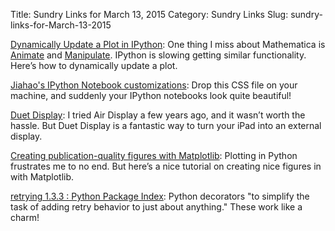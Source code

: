 Title: Sundry Links for March 13, 2015
Category: Sundry Links
Slug: sundry-links-for-March-13-2015

[Dynamically Update a Plot in IPython](http://stackoverflow.com/questions/21360361/how-to-dynamically-update-a-plot-in-a-loop-in-ipython-notebook-within-one-cell): One thing I miss about Mathematica is [Animate](http://reference.wolfram.com/language/ref/Animate.html) and [Manipulate](http://reference.wolfram.com/language/ref/Manipulate.html). IPython is slowing getting similar functionality. Here’s how to dynamically update a plot.

[Jiahao's IPython Notebook customizations](https://github.com/jiahao/ipython-profile): Drop this CSS file on your machine, and suddenly your IPython notebooks look quite beautiful!

[Duet Display](http://www.duetdisplay.com/): I tried Air Display a few years ago, and it wasn’t worth the hassle. But Duet Display is a fantastic way to turn your iPad into an external display.

[Creating publication-quality figures with Matplotlib](https://github.com/jbmouret/matplotlib_for_papers): Plotting in Python frustrates me to no end. But here’s a nice tutorial on creating nice figures in with Matplotlib.

[retrying 1.3.3 : Python Package Index](https://pypi.python.org/pypi/retrying): Python decorators "to simplify the task of adding retry behavior to just about anything." These work like a charm!